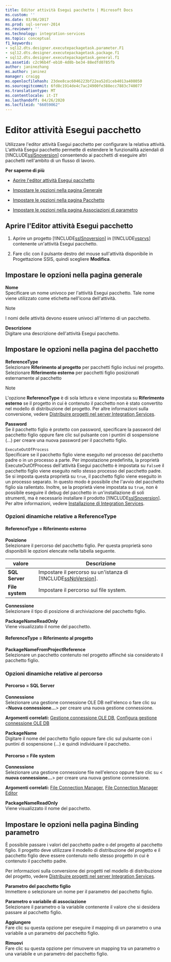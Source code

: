 ```yaml
---
title: Editor attività Esegui pacchetto | Microsoft Docs
ms.custom: ''
ms.date: 03/06/2017
ms.prod: sql-server-2014
ms.reviewer: ''
ms.technology: integration-services
ms.topic: conceptual
f1_keywords:
- sql12.dts.designer.executepackagetask.parameter.F1
- sql12.dts.designer.executepackagetask.package.f1
- sql12.dts.designer.executepackagetask.general.f1
ms.assetid: c2c96b4f-eb10-4d8b-be34-88edfd0785fb
author: janinezhang
ms.author: janinez
manager: craigg
ms.openlocfilehash: 23dee8cac6046223bf22ea52d1ceb4013a408050
ms.sourcegitcommit: 6fd8c1914de4c7ac24900fe388ecc7883c740077
ms.translationtype: MT
ms.contentlocale: it-IT
ms.lasthandoff: 04/26/2020
ms.locfileid: "66059062"
---
```

# <a name="execute-package-task-editor"></a>Editor attività Esegui pacchetto
  Utilizzare l'editor attività Esegui pacchetto per configurare la relativa attività. L'attività Esegui pacchetto permette di estendere le funzionalità aziendali di [!INCLUDE[ssISnoversion](../includes/ssisnoversion-md.md)] consentendo ai pacchetti di eseguire altri pacchetti nell'ambito di un flusso di lavoro.  
  
 **Per saperne di più**  
  
-   [Aprire l'editor attività Esegui pacchetto](#open)  
  
-   [Impostare le opzioni nella pagina Generale](#general)  
  
-   [Impostare le opzioni nella pagina Pacchetto](#package)  
  
-   [Impostare le opzioni nella pagina Associazioni di parametro](#parameter)  
  
##  <a name="open-the-execute-package-task-editor"></a><a name="open"></a>Aprire l'Editor attività Esegui pacchetto  
  
1.  Aprire un progetto [!INCLUDE[ssISnoversion](../includes/ssisnoversion-md.md)] in [!INCLUDE[vsprvs](../includes/vsprvs-md.md)] contenente un'attività Esegui pacchetto.  
  
2.  Fare clic con il pulsante destro del mouse sull'attività disponibile in Progettazione SSIS, quindi scegliere **Modifica**.  
  
##  <a name="set-the-options-on-the-general-page"></a><a name="general"></a>Impostare le opzioni nella pagina generale  
 **Nome**  
 Specificare un nome univoco per l'attività Esegui pacchetto. Tale nome viene utilizzato come etichetta nell'icona dell'attività.  
  
> [!NOTE]  
>  I nomi delle attività devono essere univoci all'interno di un pacchetto.  
  
 **Descrizione**  
 Digitare una descrizione dell'attività Esegui pacchetto.  
  
##  <a name="set-the-options-on-the-package-page"></a><a name="package"></a>Impostare le opzioni nella pagina del pacchetto  
 **ReferenceType**  
 Selezionare **Riferimento al progetto** per pacchetti figlio inclusi nel progetto. Selezionare **Riferimento esterno** per pacchetti figlio posizionati esternamente al pacchetto  
  
> [!NOTE]  
>  L'opzione **ReferenceType** è di sola lettura e viene impostata su **Riferimento esterno** se il progetto in cui è contenuto il pacchetto non è stato convertito nel modello di distribuzione del progetto. Per altre informazioni sulla conversione, vedere [Distribuire progetti nel server Integration Services](../../2014/integration-services/deploy-projects-to-integration-services-server.md).  
  
 **Password**  
 Se il pacchetto figlio è protetto con password, specificare la password del pacchetto figlio oppure fare clic sul pulsante con i puntini di sospensione (...) per creare una nuova password per il pacchetto figlio.  
  
 `ExecuteOutOfProcess`  
 Specificare se il pacchetto figlio viene eseguito nel processo del pacchetto padre o in un processo a parte. Per impostazione predefinita, la proprietà ExecuteOutOfProcess dell'attività Esegui pacchetto è impostata su `False`e il pacchetto figlio viene eseguito nello stesso processo del pacchetto padre. Se si imposta questa proprietà su `true`, il pacchetto figlio viene eseguito in un processo separato. In questo modo è possibile che l'avvio del pacchetto figlio sia rallentato. Inoltre, se la proprietà viene impostata su `true`, non è possibile eseguire il debug del pacchetto in un'installazione di soli strumenti, ma è necessario installare il prodotto [!INCLUDE[ssISnoversion](../includes/ssisnoversion-md.md)]. Per altre informazioni, vedere [Installazione di Integration Services](install-windows/install-integration-services.md).  
  
### <a name="referencetype-dynamic-options"></a>Opzioni dinamiche relative a ReferenceType  
  
#### <a name="referencetype--external-reference"></a>ReferenceType = Riferimento esterno  
 **Posizione**  
 Selezionare il percorso del pacchetto figlio. Per questa proprietà sono disponibili le opzioni elencate nella tabella seguente.  
  
|valore|Descrizione|  
|-----------|-----------------|  
|**SQL Server**|Impostare il percorso su un'istanza di [!INCLUDE[ssNoVersion](../includes/ssnoversion-md.md)].|  
|**File system**|Impostare il percorso sul file system.|  
  
 **Connessione**  
 Selezionare il tipo di posizione di archiviazione del pacchetto figlio.  
  
 **PackageNameReadOnly**  
 Viene visualizzato il nome del pacchetto.  
  
#### <a name="referencetype--project-reference"></a>ReferenceType = Riferimento al progetto  
 **PackageNameFromProjectReference**  
 Selezionare un pacchetto contenuto nel progetto affinché sia considerato il pacchetto figlio.  
  
### <a name="location-dynamic-options"></a>Opzioni dinamiche relative al percorso  
  
#### <a name="location--sql-server"></a>Percorso = SQL Server  
 **Connessione**  
 Selezionare una gestione connessione OLE DB nell'elenco o fare clic su \<**Nuova connessione...**> per creare una nuova gestione connessione.  
  
 **Argomenti correlati:** [Gestione connessione OLE DB](connection-manager/ole-db-connection-manager.md), [Configura gestione connessione OLE DB](../../2014/integration-services/configure-ole-db-connection-manager.md)  
  
 **PackageName**  
 Digitare il nome del pacchetto figlio oppure fare clic sul pulsante con i puntini di sospensione (...) e quindi individuare il pacchetto.  
  
#### <a name="location--file-system"></a>Percorso = File system  
 **Connessione**  
 Selezionare una gestione connessione file nell'elenco oppure fare clic su \< **nuova connessione...**> per creare una nuova gestione connessione.  
  
 **Argomenti correlati:** [File Connection Manager](connection-manager/file-connection-manager.md), [File Connection Manager Editor](../../2014/integration-services/file-connection-manager-editor.md)  
  
 **PackageNameReadOnly**  
 Viene visualizzato il nome del pacchetto.  
  
##  <a name="set-the-options-on-the-parameter-bindings-page"></a><a name="parameter"></a>Impostare le opzioni nella pagina Binding parametro  
 È possibile passare i valori del pacchetto padre o del progetto al pacchetto figlio. Il progetto deve utilizzare il modello di distribuzione del progetto e il pacchetto figlio deve essere contenuto nello stesso progetto in cui è contenuto il pacchetto padre.  
  
 Per informazioni sulla conversione dei progetti nel modello di distribuzione del progetto, vedere [Distribuire progetti nel server Integration Services](../../2014/integration-services/deploy-projects-to-integration-services-server.md).  
  
 **Parametro del pacchetto figlio**  
 Immettere o selezionare un nome per il parametro del pacchetto figlio.  
  
 **Parametro o variabile di associazione**  
 Selezionare il parametro o la variabile contenente il valore che si desidera passare al pacchetto figlio.  
  
 **Aggiungere**  
 Fare clic su questa opzione per eseguire il mapping di un parametro o una variabile a un parametro del pacchetto figlio.  
  
 **Rimuovi**  
 Fare clic su questa opzione per rimuovere un mapping tra un parametro o una variabile e un parametro del pacchetto figlio.  
  
  
